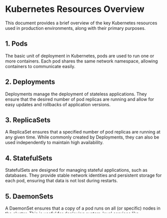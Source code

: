 # Kubernetes Resources Overview

This document provides a brief overview of the key Kubernetes resources used in production environments, along with their primary purposes.

## 1. Pods
The basic unit of deployment in Kubernetes, pods are used to run one or more containers. Each pod shares the same network namespace, allowing containers to communicate easily.

## 2. Deployments
Deployments manage the deployment of stateless applications. They ensure that the desired number of pod replicas are running and allow for easy updates and rollbacks of application versions.

## 3. ReplicaSets
A ReplicaSet ensures that a specified number of pod replicas are running at any given time. While commonly created by Deployments, they can also be used independently to maintain high availability.

## 4. StatefulSets
StatefulSets are designed for managing stateful applications, such as databases. They provide stable network identities and persistent storage for each pod, ensuring that data is not lost during restarts.

## 5. DaemonSets
A DaemonSet ensures that a copy of a pod runs on all (or specific) nodes in the cluster. This is useful for deploying system-level services like monitoring agents or log collectors.

## 6. Services
Services provide stable networking and access to pods, enabling communication between different parts of an application. They abstract the underlying pods, allowing for seamless scaling and updates.

## 7. Ingress
Ingress manages external access to services, providing HTTP routing, SSL termination, and load balancing. It simplifies access to multiple services through a single external IP address.

## 8. ConfigMaps
ConfigMaps are used to store non-sensitive configuration data, such as application settings or environment variables. They allow for easy updates to configuration without modifying the container images.

## 9. Secrets
Secrets are used to store sensitive information, such as passwords, tokens, or SSH keys. They ensure secure handling of sensitive data and can be consumed by pods as environment variables or mounted as files.

## 10. PersistentVolumes (PV) and PersistentVolumeClaims (PVC)
PersistentVolumes represent pieces of storage in the cluster that are provisioned by an administrator. PersistentVolumeClaims are requests for storage by users, allowing applications to use persistent storage.

## 11. Jobs
Jobs create one or more pods to run a specific task until completion. They ensure that the task succeeds and can be used for batch processing or one-time jobs.

## 12. CronJobs
CronJobs are similar to Jobs but run on a specified schedule, allowing for periodic tasks such as backups or report generation.

## 13. NetworkPolicies
NetworkPolicies define rules for communication between pods, allowing for fine-grained control of traffic flow. This enhances security by restricting which pods can communicate with each other.

## 14. Namespaces
Namespaces provide a way to partition resources within a cluster. They allow for multiple environments (e.g., development, testing, production) to coexist in the same cluster, improving resource management and organization.

## 15. Custom Resource Definitions (CRDs)
CRDs allow users to extend Kubernetes by defining their own resource types. This enables the integration of custom logic and workflows into Kubernetes.

---

This overview serves as a foundational understanding of key Kubernetes resources. For detailed information and best practices, please refer to the official Kubernetes documentation.
